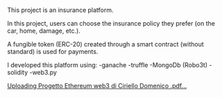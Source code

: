 
This project is an insurance platform.

In this project, users can choose the insurance policy they prefer (on the car, home, damage, etc.).

A fungible token (ERC-20) created through a smart contract (without standard) is used for payments.

I developed this platform using:
-ganache
-truffle
-MongoDb (Robo3t)
-solidity
-web3.py

[Uploading Progetto Ethereum  web3 di Ciriello Domenico .pdf…]()
